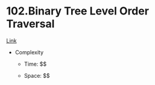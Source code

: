 # 102.Binary Tree Level Order Traversal

[Link](https://leetcode.com/problems/binary-tree-level-order-traversal)

- Complexity

  - Time: $$

  - Space: $$
